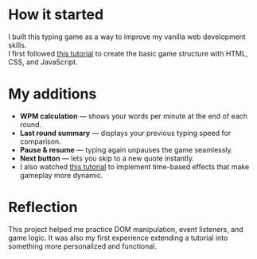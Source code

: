# How it started
I built this typing game as a way to improve my vanilla web development skills.  
I first followed <a href="https://www.youtube.com/watch?v=R-7eQIHRszQ" target="_blank" rel="noopener noreferrer">this tutorial</a> to create the basic game structure with HTML, CSS, and JavaScript.

# My additions
- **WPM calculation** — shows your words per minute at the end of each round.  
- **Last round summary** — displays your previous typing speed for comparison.  
- **Pause & resume** — typing again unpauses the game seamlessly.  
- **Next button** — lets you skip to a new quote instantly.  
- I also watched <a href="https://www.youtube.com/watch?v=d8-LGhKtzRw&t=2s" target="_blank" rel="noopener noreferrer">this tutorial</a> to implement time-based effects that make gameplay more dynamic.

# Reflection
This project helped me practice DOM manipulation, event listeners, and game logic. It was also my first experience extending a tutorial into something more personalized and functional.
